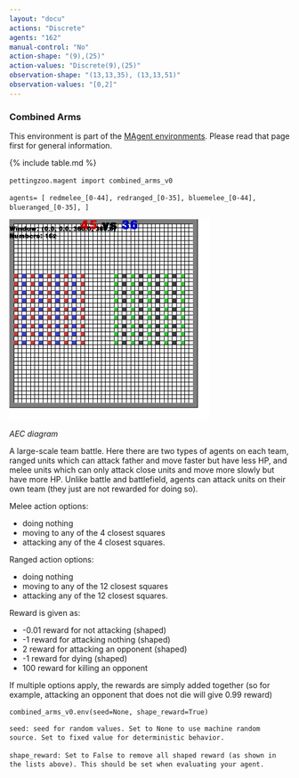 ```yaml
---
layout: "docu"
actions: "Discrete"
agents: "162"
manual-control: "No"
action-shape: "(9),(25)"
action-values: "Discrete(9),(25)"
observation-shape: "(13,13,35), (13,13,51)"
observation-values: "[0,2]"
---
```


### Combined Arms

This environment is part of the [MAgent environments](../magent). Please read that page first for general information.

{% include table.md %}


`pettingzoo.magent import combined_arms_v0`

`agents= [ redmelee_[0-44], redranged_[0-35], bluemelee_[0-44], blueranged_[0-35], ]`

![](magent_combined_arms.gif)

*AEC diagram*

A large-scale team battle. Here there are two types of agents on each team, ranged units which can attack father and move faster but have less HP, and melee units which can only attack close units and move more slowly but have more HP. Unlike battle and battlefield, agents can attack units on their own team (they just are not rewarded for doing so).

Melee action options:

* doing nothing
* moving to any of the 4 closest squares
* attacking any of the 4 closest squares.

Ranged action options:

* doing nothing
* moving to any of the 12 closest squares
* attacking any of the 12 closest squares.

Reward is given as:

* -0.01 reward for not attacking (shaped)
* -1 reward for attacking nothing (shaped)
* 2 reward for attacking an opponent (shaped)
* -1 reward for dying (shaped)
* 100 reward for killing an opponent

If multiple options apply, the rewards are simply added together (so for example, attacking an opponent that does not die will give 0.99 reward)

```
combined_arms_v0.env(seed=None, shape_reward=True)
```

```
seed: seed for random values. Set to None to use machine random source. Set to fixed value for deterministic behavior.

shape_reward: Set to False to remove all shaped reward (as shown in the lists above). This should be set when evaluating your agent.
```
